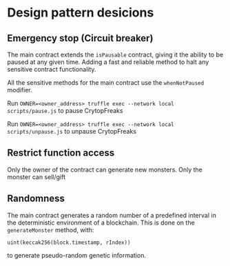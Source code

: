 # Design pattern desicions

## Emergency stop (Circuit breaker)

The main contract extends the `isPausable` contract, giving it the ability to be paused at any given time.
Adding a fast and reliable method to halt any sensitive contract functionality.

All the sensitive methods for the main contract use the `whenNotPaused` modifier.

Run `OWNER=<owner_address> truffle exec --network local scripts/pause.js` to pause CrytopFreaks

Run `OWNER=<owner_address> truffle exec --network local scripts/unpause.js` to unpause CrytopFreaks


## Restrict function access

Only the owner of the contract can generate new monsters.
Only the monster can sell/gift


## Randomness

The main contract generates a random number of a predefined interval in the deterministic environment of a blockchain.
This is done on the `generateMonster` method, with:

`uint(keccak256(block.timestamp, rIndex))`

to generate pseudo-random genetic information.

